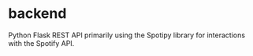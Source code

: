 # backend
Python Flask REST API primarily using the Spotipy library for interactions with the Spotify API.
